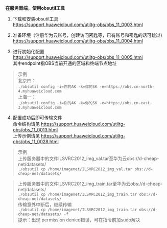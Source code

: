 __在服务器端，使用obsutil工具__ 
1. 下载和安装obsutil工具  
https://support.huaweicloud.com/utiltg-obs/obs_11_0003.html  

2. 准备环境（注册华为云账号，创建访问密匙等，已有账号和密匙的话可跳过）  
https://support.huaweicloud.com/utiltg-obs/obs_11_0004.html  

3.  进行初始化配置  
https://support.huaweicloud.com/utiltg-obs/obs_11_0005.html  
其中endpoint指OBS当前开通的区域和终端节点地址  

> 示例   
> 北京四：  
> `./obsutil config -i=你的AK -k=你的SK -e=https://obs.cn-north-4.myhuaweicloud.com`  
> 上海一：  
> `./obsutil config -i=你的AK -k=你的SK -e=https://obs.cn-east-3.myhuaweicloud.com`  

4. 配置成功后即可传输文件  
命令结构请见 https://support.huaweicloud.com/utiltg-obs/obs_11_0013.html  
上传示例请见 https://support.huaweicloud.com/utiltg-obs/obs_11_0028.html  

> 示例  
> 上传服务器中的文件ILSVRC2012_img_val.tar至华为云obs://d-cheap-net/datasets/  
> `./obsutil cp /home/imagenet/ILSVRC2012_img_val.tar obs://d-cheap-net/datasets/ `

> 上传服务器中的文件ILSVRC2012_img_train.tar至华为云obs://d-cheap-net/datasets/  
> `./obsutil cp /home/imagenet/ILSVRC2012_img_train.tar obs://d-cheap-net/datasets/ `   
> 传输意外中断后，继续传输  
> `./obsutil cp /home/imagenet/ILSVRC2012_img_train.tar obs://d-cheap-net/datasets/ -f`  
> 提示：出现 permission denied错误，可在指令前加sudo解决
